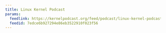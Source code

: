 ```yaml
---
title: Linux Kernel Podcast
params:
  feedlink: https://kernelpodcast.org/feed/podcast/linux-kernel-podcast
  feedid: 7edce6b927294e86eb3522910f023f56
---
```

